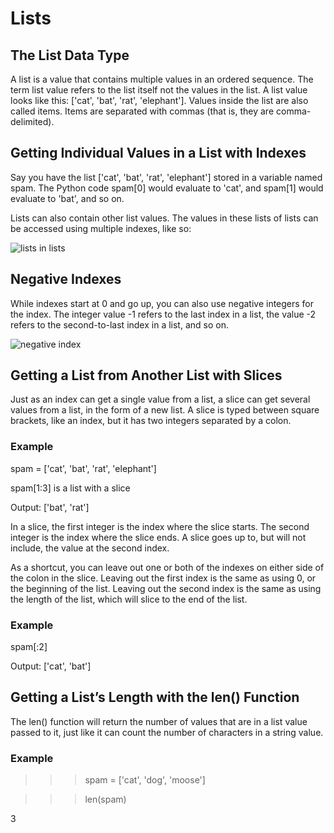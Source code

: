 # Lists
## The List Data Type
A list is a value that contains multiple values in an ordered sequence. The term list value refers to the list itself not the values in the list. A list value looks like this: ['cat', 'bat', 'rat', 'elephant']. Values inside the list are also called items. Items are separated with commas (that is, they are comma-delimited).

## Getting Individual Values in a List with Indexes
Say you have the list ['cat', 'bat', 'rat', 'elephant'] stored in a variable named spam. The Python code spam[0] would evaluate to 'cat', and spam[1] would evaluate to 'bat', and so on.

Lists can also contain other list values. The values in these lists of lists can be accessed using multiple indexes, like so:

![lists in lists]()

## Negative Indexes
While indexes start at 0 and go up, you can also use negative integers for the index. The integer value -1 refers to the last index in a list, the value -2 refers to the second-to-last index in a list, and so on.

![negative index]()

## Getting a List from Another List with Slices
Just as an index can get a single value from a list, a slice can get several values from a list, in the form of a new list. A slice is typed between square brackets, like an index, but it has two integers separated by a colon. 
### Example
spam = ['cat', 'bat', 'rat', 'elephant']

spam[1:3] is a list with a slice 

Output: ['bat', 'rat']

In a slice, the first integer is the index where the slice starts. The second integer is the index where the slice ends. A slice goes up to, but will not include, the value at the second index.

As a shortcut, you can leave out one or both of the indexes on either side of the colon in the slice. Leaving out the first index is the same as using 0, or the beginning of the list. Leaving out the second index is the same as using the length of the list, which will slice to the end of the list.
### Example
spam[:2]

Output: ['cat', 'bat']

## Getting a List’s Length with the len() Function
The len() function will return the number of values that are in a list value passed to it, just like it can count the number of characters in a string value.
### Example
>>>spam = ['cat', 'dog', 'moose']

>>> len(spam)

3



